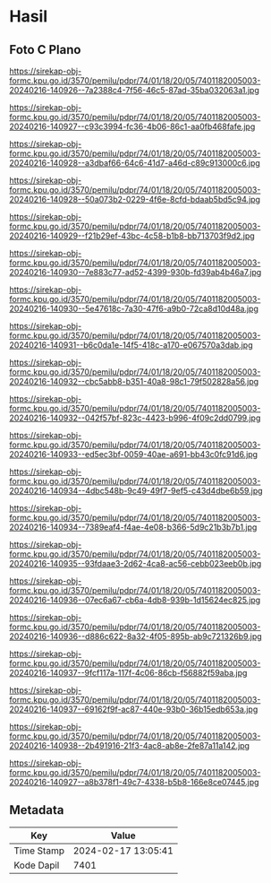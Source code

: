 # Hasil

## Foto C Plano

https://sirekap-obj-formc.kpu.go.id/3570/pemilu/pdpr/74/01/18/20/05/7401182005003-20240216-140926--7a2388c4-7f56-46c5-87ad-35ba032063a1.jpg

https://sirekap-obj-formc.kpu.go.id/3570/pemilu/pdpr/74/01/18/20/05/7401182005003-20240216-140927--c93c3994-fc36-4b06-86c1-aa0fb468fafe.jpg

https://sirekap-obj-formc.kpu.go.id/3570/pemilu/pdpr/74/01/18/20/05/7401182005003-20240216-140928--a3dbaf66-64c6-41d7-a46d-c89c913000c6.jpg

https://sirekap-obj-formc.kpu.go.id/3570/pemilu/pdpr/74/01/18/20/05/7401182005003-20240216-140928--50a073b2-0229-4f6e-8cfd-bdaab5bd5c94.jpg

https://sirekap-obj-formc.kpu.go.id/3570/pemilu/pdpr/74/01/18/20/05/7401182005003-20240216-140929--f21b29ef-43bc-4c58-b1b8-bb713703f9d2.jpg

https://sirekap-obj-formc.kpu.go.id/3570/pemilu/pdpr/74/01/18/20/05/7401182005003-20240216-140930--7e883c77-ad52-4399-930b-fd39ab4b46a7.jpg

https://sirekap-obj-formc.kpu.go.id/3570/pemilu/pdpr/74/01/18/20/05/7401182005003-20240216-140930--5e47618c-7a30-47f6-a9b0-72ca8d10d48a.jpg

https://sirekap-obj-formc.kpu.go.id/3570/pemilu/pdpr/74/01/18/20/05/7401182005003-20240216-140931--b6c0da1e-14f5-418c-a170-e067570a3dab.jpg

https://sirekap-obj-formc.kpu.go.id/3570/pemilu/pdpr/74/01/18/20/05/7401182005003-20240216-140932--cbc5abb8-b351-40a8-98c1-79f502828a56.jpg

https://sirekap-obj-formc.kpu.go.id/3570/pemilu/pdpr/74/01/18/20/05/7401182005003-20240216-140932--042f57bf-823c-4423-b996-4f09c2dd0799.jpg

https://sirekap-obj-formc.kpu.go.id/3570/pemilu/pdpr/74/01/18/20/05/7401182005003-20240216-140933--ed5ec3bf-0059-40ae-a691-bb43c0fc91d6.jpg

https://sirekap-obj-formc.kpu.go.id/3570/pemilu/pdpr/74/01/18/20/05/7401182005003-20240216-140934--4dbc548b-9c49-49f7-9ef5-c43d4dbe6b59.jpg

https://sirekap-obj-formc.kpu.go.id/3570/pemilu/pdpr/74/01/18/20/05/7401182005003-20240216-140934--7389eaf4-f4ae-4e08-b366-5d9c21b3b7b1.jpg

https://sirekap-obj-formc.kpu.go.id/3570/pemilu/pdpr/74/01/18/20/05/7401182005003-20240216-140935--93fdaae3-2d62-4ca8-ac56-cebb023eeb0b.jpg

https://sirekap-obj-formc.kpu.go.id/3570/pemilu/pdpr/74/01/18/20/05/7401182005003-20240216-140936--07ec6a67-cb6a-4db8-939b-1d15624ec825.jpg

https://sirekap-obj-formc.kpu.go.id/3570/pemilu/pdpr/74/01/18/20/05/7401182005003-20240216-140936--d886c622-8a32-4f05-895b-ab9c721326b9.jpg

https://sirekap-obj-formc.kpu.go.id/3570/pemilu/pdpr/74/01/18/20/05/7401182005003-20240216-140937--9fcf117a-117f-4c06-86cb-f56882f59aba.jpg

https://sirekap-obj-formc.kpu.go.id/3570/pemilu/pdpr/74/01/18/20/05/7401182005003-20240216-140937--69162f9f-ac87-440e-93b0-36b15edb653a.jpg

https://sirekap-obj-formc.kpu.go.id/3570/pemilu/pdpr/74/01/18/20/05/7401182005003-20240216-140938--2b491916-21f3-4ac8-ab8e-2fe87a11a142.jpg

https://sirekap-obj-formc.kpu.go.id/3570/pemilu/pdpr/74/01/18/20/05/7401182005003-20240216-140927--a8b378f1-49c7-4338-b5b8-166e8ce07445.jpg


## Metadata

| Key        | Value               |
| ---------- | ------------------- |
| Time Stamp | 2024-02-17 13:05:41 |
| Kode Dapil | 7401                |



